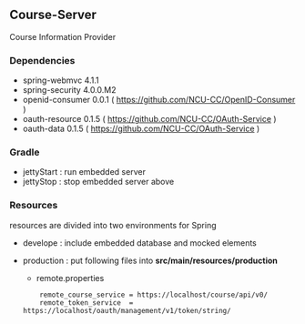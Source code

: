## Course-Server
Course Information Provider

### Dependencies
- spring-webmvc 4.1.1
- spring-security 4.0.0.M2
- openid-consumer 0.0.1 ( https://github.com/NCU-CC/OpenID-Consumer )
- oauth-resource 0.1.5  ( https://github.com/NCU-CC/OAuth-Service )
- oauth-data 0.1.5      ( https://github.com/NCU-CC/OAuth-Service )

### Gradle
- jettyStart : run embedded server
- jettyStop  : stop embedded server above

### Resources
resources are divided into two environments for Spring

- develope : include embedded database and mocked elements

- production : put following files into **src/main/resources/production**
    - remote.properties
    ```
        remote_course_service = https://localhost/course/api/v0/
        remote_token_service  = https://localhost/oauth/management/v1/token/string/
    ```
